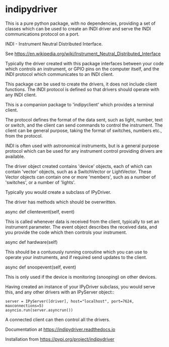 # indipydriver

This is a pure python package, with no dependencies, providing a set of classes which can be used to create an INDI driver and serve the INDI communications protocol on a port.

INDI - Instrument Neutral Distributed Interface.

See https://en.wikipedia.org/wiki/Instrument_Neutral_Distributed_Interface

Typically the driver created with this package interfaces between your code which controls an instrument, or GPIO pins on the computer itself, and the INDI protocol which communicates to an INDI client.

This package can be used to create the drivers, it does not include client functions. The INDI protocol is defined so that drivers should operate with any INDI client.

This is a companion package to 'indipyclient' which provides a terminal client.

The protocol defines the format of the data sent, such as light, number, text or switch, and the client can send commands to control the instrument.  The client can be general purpose, taking the format of switches, numbers etc., from the protocol.

INDI is often used with astronomical instruments, but is a general purpose protocol which can be used for any instrument control providing drivers are available.

The driver object created contains 'device' objects, each of which can contain 'vector' objects, such as a SwitchVector or LightVector. These Vector objects can contain one or more 'members', such as a number of 'switches', or a number of 'lights'.

Typically you would create a subclass of IPyDriver.

The driver has methods which should be overwritten.

async def clientevent(self, event)

This is called whenever data is received from the client, typically to set an instrument parameter. The event object describes the received data, and you provide the code which then controls your instrument.

async def hardware(self)

This should be a contuously running coroutine which you can use to operate your instruments, and if required send updates to the client.

async def snoopevent(self, event)

This is only used if the device is monitoring (snooping) on other devices.

Having created an instance of your IPyDriver subclass, you would serve this, and any other drivers with an IPyServer object::

    server = IPyServer([driver], host="localhost", port=7624, maxconnections=5)
    asyncio.run(server.asyncrun())

A connected client can then control all the drivers.

Documentation at https://indipydriver.readthedocs.io

Installation from https://pypi.org/project/indipydriver
